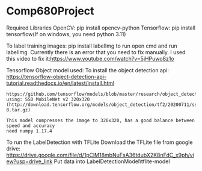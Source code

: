 # Comp680Project

Required Libraries
    OpenCV: pip install opencv-python
    Tensorflow: pip install tensorflow(If on windows, you need python 3.11)

To label training images:
    pip install labelImg
    to run open cmd and run labelImg. Currently there is an error that you need to fix manually. I used this video to fix it:https://www.youtube.com/watch?v=5jHPuwo8z1o

Tensorflow Object model used:
    To install the object detection api: https://tensorflow-object-detection-api-tutorial.readthedocs.io/en/latest/install.html

    https://github.com/tensorflow/models/blob/master/research/object_detection/g3doc/tf2_detection_zoo.md
    using: SSD MobileNet v2 320x320 (http://download.tensorflow.org/models/object_detection/tf2/20200711/ssd_mobilenet_v2_320x320_coco17_tpu-8.tar.gz)

    This model compresses the image to 320x320, has a good balance between speed and accuracy
    need numpy 1.17.4

To run the LabelDetection with TFLite
    Download the TFLite file from google drive: https://drive.google.com/file/d/1pClM18mbNuFsA36tdubX2K8nFdC_x9ph/view?usp=drive_link
    Put data into LabelDetectionModel\tflite-model

